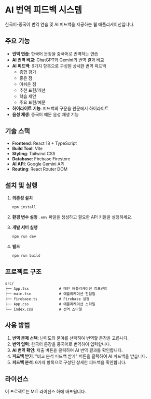 # AI 번역 피드백 시스템

한국어-중국어 번역 연습 및 AI 피드백을 제공하는 웹 애플리케이션입니다.

## 주요 기능

- **번역 연습**: 한국어 문장을 중국어로 번역하는 연습
- **AI 번역 비교**: ChatGPT와 Gemini의 번역 결과 비교
- **AI 피드백**: 6가지 항목으로 구성된 상세한 번역 피드백
  - 종합 평가
  - 좋은 점
  - 아쉬운 점
  - 추천 표현/개선
  - 학습 제안
  - 주요 표현/예문
- **하이라이트 기능**: 피드백의 구문을 원문에서 하이라이트
- **음성 재생**: 중국어 예문 음성 재생 기능

## 기술 스택

- **Frontend**: React 18 + TypeScript
- **Build Tool**: Vite
- **Styling**: Tailwind CSS
- **Database**: Firebase Firestore
- **AI API**: Google Gemini API
- **Routing**: React Router DOM

## 설치 및 실행

1. **의존성 설치**
   ```bash
   npm install
   ```

2. **환경 변수 설정**
   `.env` 파일을 생성하고 필요한 API 키들을 설정하세요.

3. **개발 서버 실행**
   ```bash
   npm run dev
   ```

4. **빌드**
   ```bash
   npm run build
   ```

## 프로젝트 구조

```
src/
├── App.tsx              # 메인 애플리케이션 컴포넌트
├── main.tsx             # 애플리케이션 진입점
├── firebase.ts          # Firebase 설정
├── App.css              # 애플리케이션 스타일
└── index.css            # 전역 스타일
```

## 사용 방법

1. **번역 문제 선택**: 난이도와 분야를 선택하여 번역할 문장을 고릅니다.
2. **번역 입력**: 한국어 문장을 중국어로 번역하여 입력합니다.
3. **AI 번역 확인**: 제출 버튼을 클릭하여 AI 번역 결과를 확인합니다.
4. **피드백 받기**: "비교 분석 피드백 받기" 버튼을 클릭하여 AI 피드백을 받습니다.
5. **피드백 분석**: 6가지 항목으로 구성된 상세한 피드백을 확인합니다.

## 라이선스

이 프로젝트는 MIT 라이선스 하에 배포됩니다.
